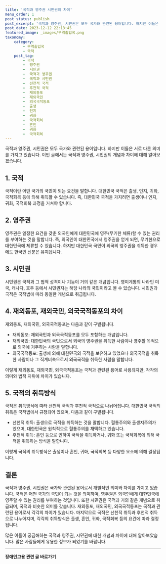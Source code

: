 ```yaml
---
title: '국적과 영주권 시민권의 차이'
menu_order: 1
post_status: publish
post_excerpt: '국적과 영주권, 시민권은 모두 국가와 관련된 용어입니다. 하지만 이들은 서로 다른 의미를 가지고 있습니다. 이번 글에서는 국적과 영주권, 시민권의 개념과 차이에 대해 알아보겠습니다.'
post_date: 2023-12-12 22:13:45
featured_image: _images/무역출입국.png
taxonomy:
    category:
        - 무역출입국
        - 국적
    post_tag:
        - 국적
        -  영주권
        -  시민권
        -  국적과 영주권
        -  국적과 시민권
        -  선천적 국적
        -  후천적 국적
        -  재외동포
        -  재외국민
        -  외국국적동포
        -  출생
        -  인지
        -  귀화
        -  국적회복
        -  혼인
        -  귀화
        -  국적회복
---
```



국적과 영주권, 시민권은 모두 국가와 관련된 용어입니다. 하지만 이들은 서로 다른 의미를 가지고 있습니다. 이번 글에서는 국적과 영주권, 시민권의 개념과 차이에 대해 알아보겠습니다.

## 1. 국적

국적이란 어떤 국가의 국민이 되는 요건을 말합니다. 대한민국 국적은 출생, 인지, 귀화, 국적회복 등에 의해 취득할 수 있습니다. 즉, 대한민국 국적을 가지려면 출생이나 인지, 귀화, 국적회복 과정을 거쳐야 합니다.

## 2. 영주권

영주권은 일정한 요건을 갖춘 외국인에게 대한민국에 영주(무기한 체류)할 수 있는 권리를 부여하는 것을 말합니다. 즉, 외국인이 대한민국에서 영주권을 얻게 되면, 무기한으로 대한민국에 체류할 수 있습니다. 하지만 대한민국 국민이 외국의 영주권을 취득한 경우에도 한국인 신분은 유지됩니다.

## 3. 시민권

시민권은 국적과 그 법적 성격이나 기능이 거의 같은 개념입니다. 영미계통의 나라인 미국, 캐나다, 호주 등에서 시민권자는 해당 나라의 국민이라고 볼 수 있습니다. 시민권과 국적은 국적법에 따라 동일한 개념으로 취급됩니다.

## 4. 재외동포, 재외국민, 외국국적동포의 차이

재외동포, 재외국민, 외국국적동포는 다음과 같이 구별됩니다.

- 재외동포: 재외국민과 외국국적동포를 모두 포함하는 개념입니다.
- 재외국민: 대한민국의 국민으로서 외국의 영주권을 취득한 사람이나 영주할 목적으로 외국에 거주하는 사람을 말합니다.
- 외국국적동포: 출생에 의해 대한민국의 국적을 보유하고 있었으나 외국국적을 취득한 사람이나 그 직계비속으로서 외국국적을 취득한 사람을 말합니다.

이렇게 재외동포, 재외국민, 외국국적동포는 국적과 관련된 용어로 사용되지만, 각각의 의미와 법적 지위에 차이가 있습니다.

## 5. 국적의 취득방식

국적은 취득방식에 따라 선천적 국적과 후천적 국적으로 나뉘어집니다. 대한민국 국적의 취득은 국적법에서 규정되어 있으며, 다음과 같이 구별됩니다.

- 선천적 취득: 출생으로 국적을 취득하는 것을 말합니다. 혈통주의와 출생지주의가 있으며, 대한민국은 원칙적으로 혈통주의를 채택하고 있습니다.
- 후천적 취득: 혼인 등으로 인하여 국적을 취득하거나, 귀화 또는 국적회복에 의해 국적을 취득하는 방식을 말합니다.

이렇게 국적의 취득방식은 출생이나 혼인, 귀화, 국적회복 등 다양한 요소에 의해 결정됩니다.

## 결론

국적과 영주권, 시민권은 국가와 관련된 용어로서 개별적인 의미와 차이를 가지고 있습니다. 국적은 어떤 국가의 국민이 되는 것을 의미하며, 영주권은 외국인에게 대한민국에 영주할 수 있는 권리를 부여하는 것입니다. 또한 시민권은 국적과 거의 같은 개념으로 취급되며, 국적과 비슷한 의미를 갖습니다. 재외동포, 재외국민, 외국국적동포는 국적과 관련된 용어로서 각각의 차이가 있습니다. 마지막으로 국적은 선천적 취득과 후천적 취득으로 나누어지며, 각각의 취득방식은 출생, 혼인, 귀화, 국적회복 등의 요건에 따라 결정됩니다.

많은 이들이 궁금해하는 국적과 영주권, 시민권에 대한 개념과 차이에 대해 알아보았습니다. 많은 사람들에게 유용한 정보가 되었기를 바랍니다.
<!-- wp:separator -->
<hr class="wp-block-separator has-alpha-channel-opacity"/>
<!-- /wp:separator -->

<!-- wp:group {"backgroundColor":"base","layout":{"type":"constrained"}} -->
<div class="wp-block-group has-base-background-color has-background"><!-- wp:paragraph {"align":"center","fontSize":"medium"} -->
<p class="has-text-align-center has-large-font-size"><strong>장애인고용 관련 글 바로가기</strong></p>
<!-- /wp:paragraph -->


<!-- wp:latest-posts
{"categories":[{"id":11037,"count":19,"description":"","link":"https://uknowlaw.com/category/%ec%9e%a5%ec%95%a0%ec%9d%b8%ea%b3%a0%ec%9a%a9/","name":"장애인고용","slug":"장애인고용","taxonomy":"category","parent":0,"meta":[],"_links":{"self":[{"href":"https://uknowlaw.com/wp-json/wp/v2/categories/11037"}],"collection":[{"href":"https://uknowlaw.com/wp-json/wp/v2/categories"}],"about":[{"href":"https://uknowlaw.com/wp-json/wp/v2/taxonomies/category"}],"wp:post_type":[{"href":"https://uknowlaw.com/wp-json/wp/v2/posts?categories=11037"}],"curies":[{"name":"wp","href":"https://api.w.org/{rel}","templated":true}]}}],"postsToShow":100,"excerptLength":28,"postLayout":"grid","columns":2,"featuredImageAlign":"left","featuredImageSizeSlug":"large","fontSize":"small"} /--></div>
<!-- /wp:group -->
